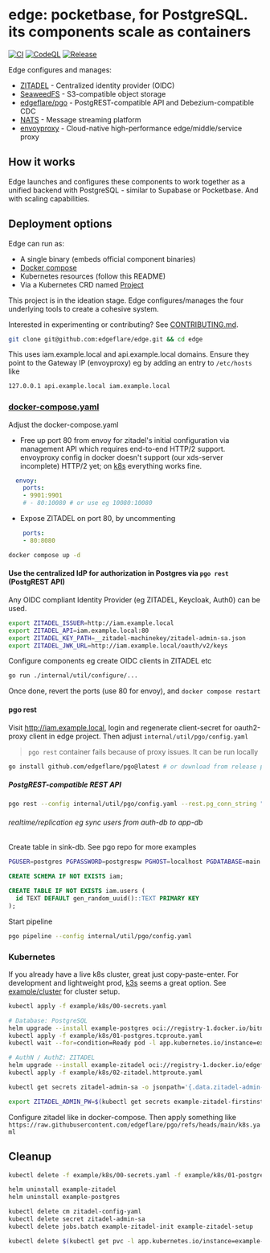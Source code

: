 # edge: pocketbase, for PostgreSQL. its components scale as containers

[![CI](https://github.com/edgeflare/edge/actions/workflows/ci.yml/badge.svg)](https://github.com/edgeflare/edge/actions/workflows/ci.yml)
[![CodeQL](https://github.com/edgeflare/edge/actions/workflows/codeql.yml/badge.svg)](https://github.com/edgeflare/edge/actions/workflows/codeql.yml)
[![Release](https://github.com/edgeflare/edge/actions/workflows/release.yml/badge.svg)](https://github.com/edgeflare/edge/actions/workflows/release.yml)

Edge configures and manages: 
* [ZITADEL](https://github.com/zitadel/zitadel) - Centralized identity provider (OIDC)
* [SeaweedFS](https://github.com/seaweedfs/seaweedfs) - S3-compatible object storage
* [edgeflare/pgo](https://github.com/edgeflare/pgo) - PostgREST-compatible API and Debezium-compatible CDC
* [NATS](https://nats.io) - Message streaming platform
* [envoyproxy](https://github.com/envoyproxy/envoy) - Cloud-native high-performance edge/middle/service proxy
## How it works

Edge launches and configures these components to work together as a unified backend with PostgreSQL - similar to Supabase or Pocketbase. And with scaling capabilities.

## Deployment options

Edge can run as:
- A single binary (embeds official component binaries)
- [Docker compose](./docker-compose.yaml)
- Kubernetes resources (follow this README)
- Via a Kubernetes CRD named [Project](./example/project.yaml)

This project is in the ideation stage. Edge configures/manages the four underlying tools to create a cohesive system.

Interested in experimenting or contributing? See [CONTRIBUTING.md](./CONTRIBUTING.md).

```sh
git clone git@github.com:edgeflare/edge.git && cd edge
```

This uses iam.example.local and api.example.local domains. Ensure they point to the Gateway IP (envoyproxy) eg by adding an entry to `/etc/hosts` like

```sh
127.0.0.1 api.example.local iam.example.local
```

### [docker-compose.yaml](./docker-compose.yaml)

Adjust the docker-compose.yaml

- Free up port 80 from envoy for zitadel's initial configuration via management API which requires end-to-end HTTP/2 support.
envoyproxy config in docker doesn't support (our xds-server incomplete) HTTP/2 yet; on [k8s](https://raw.githubusercontent.com/edgeflare/pgo/refs/heads/main/k8s.yaml) everything works fine.

```yaml
  envoy:
    ports:
    - 9901:9901
    # - 80:10080 # or use eg 10080:10080
```

- Expose ZITADEL on port 80, by uncommenting

```yaml
    ports:
    - 80:8080
```

```sh
docker compose up -d
```

#### Use the centralized IdP for authorization in Postgres via `pgo rest` (PostgREST API)

Any OIDC compliant Identity Provider (eg ZITADEL, Keycloak, Auth0) can be used.

```sh
export ZITADEL_ISSUER=http://iam.example.local
export ZITADEL_API=iam.example.local:80
export ZITADEL_KEY_PATH=__zitadel-machinekey/zitadel-admin-sa.json
export ZITADEL_JWK_URL=http://iam.example.local/oauth/v2/keys
```

Configure components eg create OIDC clients in ZITADEL etc

```sh
go run ./internal/util/configure/...
```

Once done, revert the ports (use 80 for envoy), and `docker compose restart`

#### pgo rest

Visit http://iam.example.local, login and regenerate client-secret for oauth2-proxy client in edge project. Then adjust `internal/util/pgo/config.yaml`

> `pgo rest` container fails because of proxy issues. It can be run locally

```sh
go install github.com/edgeflare/pgo@latest # or download from release page
```
##### PostgREST-compatible REST API

```sh
pgo rest --config internal/util/pgo/config.yaml --rest.pg_conn_string "host=localhost port=5432 user=pgo password=pgopw dbname=main sslmode=prefer"
```

###### realtime/replication eg sync users from auth-db to app-db

Create table in sink-db. See pgo repo for more examples

```sh
PGUSER=postgres PGPASSWORD=postgrespw PGHOST=localhost PGDATABASE=main PGPORT=5432 psql
```

```sql
CREATE SCHEMA IF NOT EXISTS iam;

CREATE TABLE IF NOT EXISTS iam.users (
  id TEXT DEFAULT gen_random_uuid()::TEXT PRIMARY KEY
);
```

Start pipeline

```sh
pgo pipeline --config internal/util/pgo/config.yaml
```

### Kubernetes
If you already have a live k8s cluster, great just copy-paste-enter.
For development and lightweight prod, [k3s](https://github.com/k3s-io/k3s) seems a great option.
See [example/cluster](./example/cluster) for cluster setup.

```sh
kubectl apply -f example/k8s/00-secrets.yaml

# Database: PostgreSQL
helm upgrade --install example-postgres oci://registry-1.docker.io/bitnamicharts/postgresql -f example/k8s/01-postgres.values.yaml
kubectl apply -f example/k8s/01-postgres.tcproute.yaml
kubectl wait --for=condition=Ready pod -l app.kubernetes.io/instance=example-postgres --timeout=-1s

# AuthN / AuthZ: ZITADEL
helm upgrade --install example-zitadel oci://registry-1.docker.io/edgeflare/zitadel -f example/k8s/02-zitadel.values.yaml
kubectl apply -f example/k8s/02-zitadel.httproute.yaml
```

```sh
kubectl get secrets zitadel-admin-sa -o jsonpath='{.data.zitadel-admin-sa\.json}' | base64 -d > __zitadel-machinekey/zitadel-admin-sa.json

export ZITADEL_ADMIN_PW=$(kubectl get secrets example-zitadel-firstinstance -o jsonpath='{.data.ZITADEL_FIRSTINSTANCE_ORG_HUMAN_PASSWORD}' | base64 -d)
```

Configure zitadel like in docker-compose. Then apply something like `https://raw.githubusercontent.com/edgeflare/pgo/refs/heads/main/k8s.yaml`


## Cleanup

```sh
kubectl delete -f example/k8s/00-secrets.yaml -f example/k8s/01-postgres.tcproute.yaml -f example/k8s/02-zitadel.httproute.yaml -f example/k8s/03-postgrest.yaml

helm uninstall example-zitadel
helm uninstall example-postgres

kubectl delete cm zitadel-config-yaml
kubectl delete secret zitadel-admin-sa
kubectl delete jobs.batch example-zitadel-init example-zitadel-setup

kubectl delete $(kubectl get pvc -l app.kubernetes.io/instance=example-postgres -o name)
```
